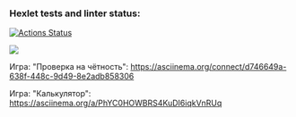### Hexlet tests and linter status:
[![Actions Status](https://github.com/GoldDrakon/qa-auto-engineer-javascript-project-44/actions/workflows/hexlet-check.yml/badge.svg)](https://github.com/GoldDrakon/qa-auto-engineer-javascript-project-44/actions)

<a href="https://codeclimate.com/github/GoldDrakon/qa-auto-engineer-javascript-project-44/maintainability"><img src="https://api.codeclimate.com/v1/badges/5e8e50f80cf75f4ab713/maintainability" /></a>

Игра: "Проверка на чётность":
https://asciinema.org/connect/d746649a-638f-448c-9d49-8e2adb858306

Игра: "Калькулятор":
https://asciinema.org/a/PhYC0HOWBRS4KuDI6iqkVnRUq

